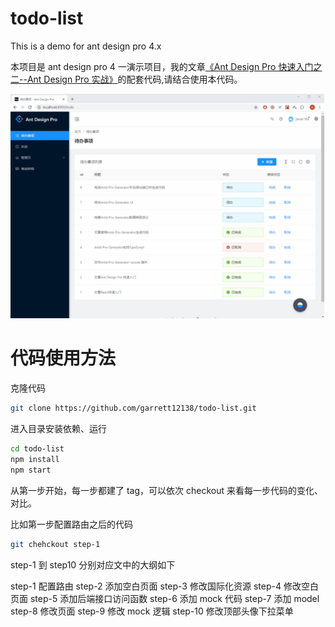 # todo-list

This is a demo for ant design pro 4.x

本项目是 ant design pro 4 一演示项目，我的文章[《Ant Design Pro 快速入门之二--Ant Design Pro 实战》](https://www.yuque.com/garrett/gmoupg/uk3zhz)的配套代码,请结合使用本代码。

![](./todolist-screenshots.gif)

# 代码使用方法

克隆代码

```bash
git clone https://github.com/garrett12138/todo-list.git
```

进入目录安装依赖、运行

```bash
cd todo-list
npm install
npm start
```

从第一步开始，每一步都建了 tag，可以依次 checkout 来看每一步代码的变化、对比。

比如第一步配置路由之后的代码

```bash
git chehckout step-1
```

step-1 到 step10 分别对应文中的大纲如下

step-1 配置路由 step-2 添加空白页面 step-3 修改国际化资源 step-4 修改空白页面 step-5 添加后端接口访问函数 step-6 添加 mock 代码 step-7 添加 model step-8 修改页面 step-9 修改 mock 逻辑 step-10 修改顶部头像下拉菜单
